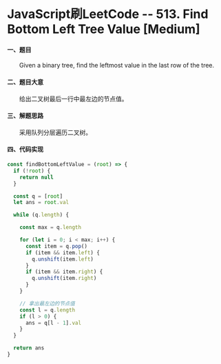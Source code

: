 # JavaScript刷LeetCode -- 513. Find Bottom Left Tree Value [Medium]

#### 一、题目

  &emsp;&emsp;Given a binary tree, find the leftmost value in the last row of the tree.

#### 二、题目大意

  &emsp;&emsp;给出二叉树最后一行中最左边的节点值。

#### 三、解题思路

  &emsp;&emsp;采用队列分层遍历二叉树。

#### 四、代码实现

```JavaScript
const findBottomLeftValue = (root) => {
  if (!root) {
    return null
  }

  const q = [root]
  let ans = root.val

  while (q.length) {

    const max = q.length

    for (let i = 0; i < max; i++) {
      const item = q.pop()
      if (item && item.left) {
        q.unshift(item.left)
      }
      if (item && item.right) {
        q.unshift(item.right)
      }
    }

    // 拿出最左边的节点值
    const l = q.length
    if (l > 0) {
      ans = q[l - 1].val
    }
  }

  return ans
}
```